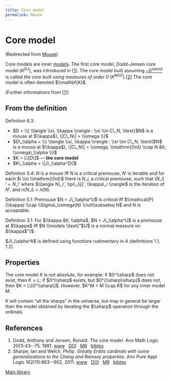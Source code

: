 ```yaml
---
title: Core model
permalink: Mouse
---
```

# Core model






(Redirected from
[Mouse](index.php?title=Mouse&redirect=no "Mouse"))






Core models are inner
[models](Model "Model").
The first core model, Dodd-Jensen core model ($K^{DJ}$), was introduced
in \[[1](#bibkey_DoddJensen1982:CoreModel)\]. The core model built
assuming
<a href="Zero_sword" class="mw-redirect" title="Zero sword">$¬ 0 ^{sword}$</a>
is called *the core built using measures of order 0*
($K^{MOZ}$).\[[2](#bibkey_SharpeWelch2011:GreatlyErdosChang)\] The core
model is often denoted $\\mathbf{K}$.

(Further informations from \[[1](#bibkey_DoddJensen1982:CoreModel)\])

## From the definition

Definition 6.3:

-   $D = \\{ \\langle \\xi, \\kappa \\rangle : \\xi \\in C\_N,
    \\text{$N$ is a mouse at $\\kappa$}, \|C\_N\| = \\omega \\}$
-   $D\_\\alpha = \\{ \\langle \\xi, \\kappa \\rangle : \\xi \\in C\_N,
    \\text{$N$ is a mouse at $\\kappa$}, \|C\_N\| = \\omega,
    \\mathrm{Ord} \\cap N &lt; \\omega\_\\alpha \\}$
-   $K = L\[D\]$ — **the core model**
-   $K\_\\alpha = \|J\_\\alpha^D\|$

Definition 5.4: $N$ is a *mouse* iff $N$ is a critical premouse, $N'$ is
iterable and for each $i \\in \\mathrm{Ord}$ there is $N\_i$, a critical
premouse, such that $(N\_i)' = N\_i'$ where $\\langle N\_i',
\\pi\_{ij}', \\kappa\_i \\rangle$ is the iteration of $N'$, and $n(N\_i)
= n(N)$.

Definition 5.1: Premouse $N = J\_\\alpha^U$ is *critical* iff
$\\mathcal{P}(\\kappa) \\cap \\Sigma\_\\omega(N) \\not\\subseteq N$ and
$N$ is acceptable.

Definition 3.1: For $\\kappa &lt; \\alpha$, $N = J\_\\alpha^U$ is a
*premouse* at $\\kappa$ iff $N \\models \\text{“$U$ is a normal measure
on $\\kappa$”}$.

$J\_\\alpha^A$ is defined using functions rudimentary in $A$
(definitions 1.1, 1.2).

## Properties

The core model $K$ is not absolute, for example: if $0^\\sharp$ does not
exist, then $K = L$; if $0^\\sharp$ exists, but $0^{\\sharp\\sharp}$
does not, then $K = L\[0^\\sharp\]$. However, $K^M = M \\cap K$ for any
inner model $M$.

$K$ will contain “all the sharps” in the universe, but may in general be
larger than the model obtained by iterating the $\\sharp$ operation
through the ordinals.

## References

1.  <span id="bibkey_DoddJensen1982:CoreModel">Dodd, Anthony and Jensen,
    Ronald. *The core model.* Ann Math Logic 20(1):43--75, 1981.
    <a href="http://dx.doi.org/10.1016/0003-4843(81)90011-5" class="extiw">www</a>   <a href="http://web.archive.org/web/20191028003555/http://dx.doi.org/10.1016/0003-4843(81)90011-5" class="extiw">DOI</a>   <a href="http://web.archive.org/web/20191028003555/http://www.ams.org/mathscinet-getitem?mr=611394" class="extiw">MR</a>   <a href="javascript:bibpopup(&#39;@article%20%7BMR611394,%20%20%20%20AUTHOR%20=%20%7BDodd,%20Anthony%20and%20Jensen,%20Ronald%7D,%3Cbr%3E%20%20%20%20%20TITLE%20=%20%7BThe%20core%20model%7D,%3Cbr%3E%20%20%20JOURNAL%20=%20%7BAnn.%20Math.%20Logic%7D,%3Cbr%3E%20%20FJOURNAL%20=%20%7BAnnals%20of%20Mathematical%20Logic%7D,%3Cbr%3E%20%20%20%20VOLUME%20=%20%7B20%7D,%3Cbr%3E%20%20%20%20%20%20YEAR%20=%20%7B1981%7D,%3Cbr%3E%20%20%20%20NUMBER%20=%20%7B1%7D,%3Cbr%3E%20%20%20%20%20PAGES%20=%20%7B43--75%7D,%3Cbr%3E%20%20%20%20%20%20ISSN%20=%20%7B0003-4843%7D,%3Cbr%3E%20%20%20%20%20CODEN%20=%20%7BAMLOAD%7D,%3Cbr%3E%20%20%20MRCLASS%20=%20%7B03E45%20(03C62%2003E35)%7D,%3Cbr%3E%20%20MRNUMBER%20=%20%7B611394%20(82i:03063)%7D,%3Cbr%3EMRREVIEWER%20=%20%7BF.%20R.%20Drake%7D,%3Cbr%3E%20%20%20%20%20%20%20DOI%20=%20%7B10.1016/0003-4843(81)90011-5%7D,%3Cbr%3E%20%20%20%20%20%20%20URL%20=%20%7Bhttp://dx.doi.org/10.1016/0003-4843(81)90011-5%7D,%3Cbr%3E%7D&#39;)" class="bibtex">bibtex</a></span>
2.  <span id="bibkey_SharpeWelch2011:GreatlyErdosChang">Sharpe, Ian and
    Welch, Philip. *Greatly Erdős cardinals with some generalizations to
    the Chang and Ramsey properties.* Ann Pure Appl Logic
    162(11):863--902, 2011.
    <a href="http://dx.doi.org/10.1016/j.apal.2011.04.002" class="extiw">www</a>   <a href="http://web.archive.org/web/20191028003555/http://dx.doi.org/10.1016/j.apal.2011.04.002" class="extiw">DOI</a>   <a href="http://web.archive.org/web/20191028003555/http://www.ams.org/mathscinet-getitem?mr=2817562" class="extiw">MR</a>   <a href="javascript:bibpopup(&#39;@article%20%7BSharpeWelch2011:GreatlyErdosChang,%20%20%20%20AUTHOR%20=%20%7BSharpe,%20Ian%20and%20Welch,%20Philip%7D,%3Cbr%3E%20%20%20%20%20TITLE%20=%20%7BGreatly%20Erdős%20cardinals%20with%20some%20generalizations%20to%20%20%20%20%20%20%20%20%20%20%20%20%20%20the%20Chang%20and%20Ramsey%20properties%7D,%3Cbr%3E%20%20%20JOURNAL%20=%20%7BAnn.%20Pure%20Appl.%20Logic%7D,%3Cbr%3E%20%20FJOURNAL%20=%20%7BAnnals%20of%20Pure%20and%20Applied%20Logic%7D,%3Cbr%3E%20%20%20%20VOLUME%20=%20%7B162%7D,%3Cbr%3E%20%20%20%20%20%20YEAR%20=%20%7B2011%7D,%3Cbr%3E%20%20%20%20NUMBER%20=%20%7B11%7D,%3Cbr%3E%20%20%20%20%20PAGES%20=%20%7B863--902%7D,%3Cbr%3E%20%20%20%20%20%20ISSN%20=%20%7B0168-0072%7D,%3Cbr%3E%20%20%20%20%20CODEN%20=%20%7BAPALD7%7D,%3Cbr%3E%20%20%20MRCLASS%20=%20%7B03E04%20(03E35%2003E45%2003E55)%7D,%3Cbr%3E%20%20MRNUMBER%20=%20%7B2817562%7D,%3Cbr%3E%20%20%20%20%20%20%20DOI%20=%20%7B10.1016/j.apal.2011.04.002%7D,%3Cbr%3E%20%20%20%20%20%20%20URL%20=%20%7Bhttp://dx.doi.org/10.1016/j.apal.2011.04.002%7D,%3Cbr%3E%7D&#39;)" class="bibtex">bibtex</a></span>

[Main
library](Library "Library")


